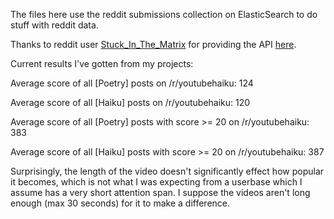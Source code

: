 The files here use the reddit submissions collection on ElasticSearch to do stuff with reddit data.

Thanks to reddit user <a href = "https://www.reddit.com/user/Stuck_In_the_Matrix">Stuck_In_The_Matrix</a> for providing the API 
<a href = "https://www.reddit.com/r/datasets/comments/5nxkob/reddit_submissions_are_now_in_elasticsearch_and/">here</a>.

Current results I've gotten from my projects:

<p>Average score of all [Poetry] posts on /r/youtubehaiku: 124</p>
<p>Average score of all [Haiku] posts on /r/youtubehaiku: 120 </p>
<p>Average score of all [Poetry] posts with score >= 20 on /r/youtubehaiku: 383</p>
<p>Average score of all [Haiku] posts with score >= 20 on /r/youtubehaiku: 387</p>
<p>Surprisingly, the length of the video doesn't significantly effect how popular it becomes, which is not what I was expecting from 
a userbase which I assume has a very short attention span.  I suppose the videos aren't long enough (max 30 seconds) for it to
make a difference.</p>
